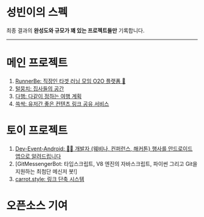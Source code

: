 # 성빈이의 스펙

최종 결과의 **완성도와 규모가 꽤 있는 프로젝트들만** 기록합니다.

--- 

# 메인 프로젝트

1. [RunnerBe: 직장인 타겟 러닝 모임 O2O 플랫폼 🐝](https://github.com/applemango-runnerbe/RunnerBe-Android)
2. [털뭉치: 집사들의 공간](https://github.com/furry-pet/fur-Android)
3. [다행: 다같이 정하는 여행 계획](https://github.com/dahaeng/dahaeng-android)
4. [쓱싹: 유저간 좋은 컨텐츠 링크 공유 서비스](https://github.com/all-link/sseukssak-android)

# 토이 프로젝트

1. [Dev-Event-Android: 🎉🎈 개발자 {웨비나, 컨퍼런스, 해커톤} 행사를 안드로이드 앱으로 알려드립니다](https://github.com/brave-people/Dev-Event-Android)
2. [GitMessengerBot: 타입스크립트, V8 엔진의 자바스크립트, 파이썬 그리고 Git을 지원하는 최첨단 메신저 봇!]
3. [carrot.style: 링크 단축 시스템](https://github.com/carrot-style/carrot-android)

# 오픈소스 기여

